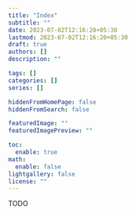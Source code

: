 ```yaml
---
title: "Index"
subtitle: ""
date: 2023-07-02T12:16:20+05:30
lastmod: 2023-07-02T12:16:20+05:30
draft: true
authors: []
description: ""

tags: []
categories: []
series: []

hiddenFromHomePage: false
hiddenFromSearch: false

featuredImage: ""
featuredImagePreview: ""

toc:
  enable: true
math:
  enable: false
lightgallery: false
license: ""
---
```


<!--more-->

TODO